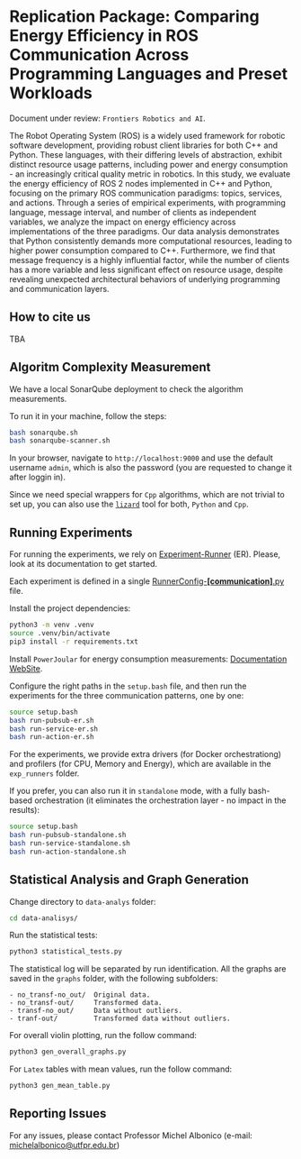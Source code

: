 # Replication Package: Comparing Energy Efficiency in ROS Communication Across Programming Languages and Preset Workloads
Document under review: `Frontiers Robotics and AI`.


The Robot Operating System (ROS) is a widely used framework for robotic software development, providing robust client libraries for both C++ and Python. These languages, with their differing levels of abstraction, exhibit distinct resource usage patterns, including power and energy consumption - an increasingly critical quality metric in robotics. In this study, we evaluate the energy efficiency of ROS 2 nodes implemented in C++ and Python, focusing on the primary ROS communication paradigms: topics, services, and actions. Through a series of empirical experiments, with programming language, message interval, and number of clients as independent variables, we analyze the impact on energy efficiency across implementations of the three paradigms. Our data analysis demonstrates that Python consistently demands more computational resources, leading to higher power consumption compared to C++. Furthermore, we find that message frequency is a highly influential factor, while the number of clients has a more variable and less significant effect on resource usage, despite revealing unexpected architectural behaviors of underlying programming and communication layers.


## How to cite us

TBA

## Algoritm Complexity Measurement

We have a local SonarQube deployment to check the algorithm measurements.

To run it in your machine, follow the steps:

```bash
bash sonarqube.sh
bash sonarqube-scanner.sh
```

In your browser, navigate to `http://localhost:9000` and use the default username `admin`, which is also the password (you are requested to change it after loggin in).

Since we need special wrappers for `Cpp` algorithms, which are not trivial to set up, you can also use the [`lizard`](https://ascl.net/1906.011) tool for both, `Python` and `Cpp`.

## Running Experiments

For running the experiments, we rely on [Experiment-Runner](https://github.com/S2-group/experiment-runner) (ER). Please, look at its documentation to get started.

Each experiment is defined in a single [RunnerConfig-**\[communication\]**.py](./exp_runners/) file.

Install the project dependencies:

```bash
python3 -m venv .venv
source .venv/bin/activate
pip3 install -r requirements.txt
```

Install `PowerJoular` for energy consumption measurements: [Documentation WebSite](https://joular.github.io/powerjoular/guide/installation.html).

Configure the right paths in the `setup.bash` file, and then run the experiments for the three communication patterns, one by one:

```bash
source setup.bash
bash run-pubsub-er.sh
bash run-service-er.sh
bash run-action-er.sh
```

For the experiments, we provide extra drivers (for Docker orchestrationg) and profilers (for CPU, Memory and Energy), which are available in the `exp_runners` folder.

If you prefer, you can also run it in `standalone` mode, with a fully bash-based orchestration (it eliminates the orchestration layer - no impact in the results):

```bash
source setup.bash
bash run-pubsub-standalone.sh
bash run-service-standalone.sh
bash run-action-standalone.sh
```

## Statistical Analysis and Graph Generation

Change directory to `data-analys` folder:

```bash
cd data-analisys/
```

Run the statistical tests:
```bash
python3 statistical_tests.py
```

The statistical log will be separated by run identification. All the graphs are saved in the `graphs` folder, with the following subfolders:

```
- no_transf-no_out/  Original data.
- no_transf-out/     Transformed data.
- transf-no_out/     Data without outliers.
- tranf-out/         Transformed data without outliers.
```

For overall violin plotting, run the follow command:
```bash
python3 gen_overall_graphs.py
```

For `Latex` tables with mean values, run the follow command:
```bash
python3 gen_mean_table.py
```

## Reporting Issues

For any issues, please contact Professor Michel Albonico (e-mail: [michelalbonico@utfpr.edu.br](mailto:michelalbonico@utfpr.edu.br))